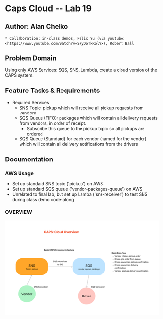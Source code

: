 # Caps Cloud -- Lab 19

## Author: Alan Chelko

    * Collaboration: in-class demos, Felix Yu (via youtube: <https://www.youtube.com/watch?v=SPyDoTkRolY>), Robert Ball

## Problem Domain

Using only AWS Services: SQS, SNS, Lambda, create a cloud version of the CAPS system.

## Feature Tasks & Requirements

* Required Services
  * SNS Topic: pickup which will receive all pickup requests from vendors
  * SQS Queue (FIFO): packages which will contain all delivery requests from vendors, in order of receipt.
    * Subscribe this queue to the pickup topic so all pickups are ordered
  * SQS Queue (Standard) for each vendor (named for the vendor) which will contain all delivery notifications from the drivers


## Documentation

### AWS Usage

* Set up standard SNS topic ('pickup') on AWS
* Set up standard SQS queue ('vendor-packages-queue') on AWS
* Unrelated to final lab, but set up Lamba ('sns-receiver') to test SNS during class demo code-along

### OVERVIEW

![UML](assets/caps-cloud.png)

